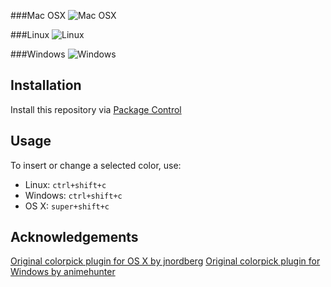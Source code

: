 ###Mac OSX
![Mac OSX](http://i.minus.com/i5KI6SBAfs7Qk.png "Mac OS X")

###Linux
![Linux](http://i.minus.com/ihwLvn8m29GxZ.png "Linux")

###Windows
![Windows](http://i.minus.com/iY1DDCRG5TsyR.png "Windows")

## Installation
Install this repository via [Package Control](http://wbond.net/sublime_packages/package_control)


## Usage
To insert or change a selected color, use:

- Linux: `ctrl+shift+c`
- Windows: `ctrl+shift+c`
- OS X: `super+shift+c`


## Acknowledgements

[Original colorpick plugin for OS X by jnordberg](https://github.com/jnordberg/sublime-colorpick/)
[Original colorpick plugin for Windows by animehunter](https://github.com/animehunter/SublimeColorPickerWindowsOnly)